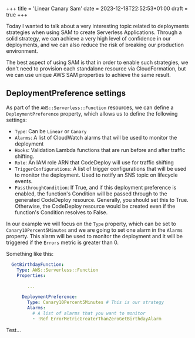 +++
title = 'Linear Canary Sam'
date = 2023-12-18T22:52:53+01:00
draft = true
+++

Today I wanted to talk about a very interesting topic related to deployments strategies when using SAM to create Serverless Applications. Through a solid strategy, we can achieve a very high level of confidence in our deployments, and we can also reduce the risk of breaking our production environment.

The best aspect of using SAM is that in order to enable such strategies, we don't need to provision each standalone resource via CloudFormation, but we can use unique AWS SAM properties to achieve the same result.

## DeploymentPreference settings

As part of the ```AWS::Serverless::Function``` resources, we can define a ```DeploymentPreference``` property, which allows us to define the following settings:

- ```Type```: Can be ```Linear``` or ```Canary```
- ```Alarms```: A list of CloudWatch alarms that will be used to monitor the deployment
- ```Hooks```: Validation Lambda functions that are run before and after traffic shifting.
- ```Role```: An IAM role ARN that CodeDeploy will use for traffic shifting
- ```TriggerConfigurations```: A list of trigger configurations that will be used to monitor the deployment. Used to notify an SNS topic on lifecycle events.
- ```PassthroughCondition```: If True, and if this deployment preference is enabled, the function's Condition will be passed through to the generated CodeDeploy resource. Generally, you should set this to True. Otherwise, the CodeDeploy resource would be created even if the function's Condition resolves to False.

In our example we will focus on the ```Type``` property, which can be set to ```Canary10Percent5Minutes``` and we are going to set one alarm in the ```Alarms``` property. This alarm will be used to monitor the deployment and it will be triggered if the ```Errors``` metric is greater than 0.
 
 Something like this:

```yaml
  GetBirthdayFunction:
    Type: AWS::Serverless::Function
    Properties:
        
        ...

      DeploymentPreference:
        Type: Canary10Percent5Minutes # This is our strategy
        Alarms:
          # A list of alarms that you want to monitor
          - !Ref ErrorMetricGreaterThanZeroGetBirthdayAlarm
```

Test...